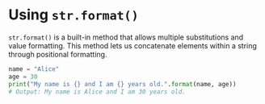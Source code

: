 # Using `str.format()`

`str.format()` is a built-in method that allows multiple substitutions and value formatting. This method lets us concatenate elements within a string through positional formatting.

```python
name = "Alice"
age = 30
print("My name is {} and I am {} years old.".format(name, age))
# Output: My name is Alice and I am 30 years old.
```
